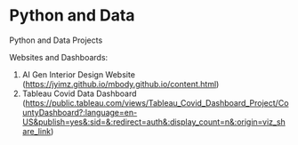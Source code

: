 # Python and Data
Python and Data Projects

Websites and Dashboards:
1. AI Gen Interior Design Website (https://jyimz.github.io/mbody.github.io/content.html)
2. Tableau Covid Data Dashboard (https://public.tableau.com/views/Tableau_Covid_Dashboard_Project/CountyDashboard?:language=en-US&publish=yes&:sid=&:redirect=auth&:display_count=n&:origin=viz_share_link)

